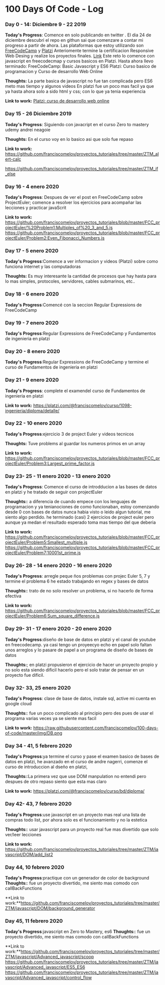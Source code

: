 # 100 Days Of Code - Log

### Day 0 - 14: Diciembre 9 - 22 2019 

**Today's Progress**: Comence en solo publicando en twitter . El dia 24 de diciembre descubri el repo en githun sai que comenzare a contar mi progreso a partir de ahora.
Las plataformas que estoy utilizando son [FreeCodeCamp](https://www.freecodecamp.org/franciscomelov) y [Platzi](https://platzi.com/@franciscomelov/) 
Anteriomente termine la certificacion Responsive Web Desing y realize los proyectos finales. [Link](https://franciscomelov.github.io/)
Este reto lo comence con javascript en freecodecmap y cursos basicos en Platzi.
Hasta ahora llevo terminado:
FreeCodeCamp: Basic Javascript y ES6
Platzi: Curso basico de programacion y Curso de desarrollo Web Online

**Thoughts:** La parte basica de javascript no fue tan complicada pero ES6 meto mas tiempo y algunos videos 
En platzi fue un poco mas facil ya que ya hasta ahora solo a sido html y css; con lo que ya tenia experiencia

**Link to work:** 
[Platzi: curso de desarrollo web online](https://github.com/franciscomelov/proyectos_tutoriales/tree/master/Platzi-desarroll_web)

### Day 15 - 26 Diciembre 2019
**Today's Progress**: Siguiendo con javacript en el curso Zero to mastery udemy andrei neagoie

**Thoughts:** En el curso voy en lo basico asi que solo fue repaso

**Link to work:** 
https://github.com/franciscomelov/proyectos_tutoriales/tree/master/ZTM_alert-calc

https://github.com/franciscomelov/proyectos_tutoriales/tree/master/ZTM_if_else


### Day 16 - 4 enero 2020
**Today's Progress**: Despues de ver el post en FreeCodeCamp sobre ProjectEuler; comence a resolver los ejercicios para acompañar las lecciones y practicar javaScrit


**Link to work:** 
https://github.com/franciscomelov/proyectos_tutoriales/blob/master/FCC_projectEuler/%20Problem1:Multiples_of%20_3_and_5.js
https://github.com/franciscomelov/proyectos_tutoriales/blob/master/FCC_projectEuler/Problem2:Even_Fibonacci_Numbers.js

### Day 17 - 5 enero 2020

**Today's Progress**:Comence a ver informacion y videos (Platzi) sobre como funciona internet y las computadoras

**Thoughts:** Es muy interesante la cantidad de procesos que hay hasta para lo mas simples, protocoles, servidores, cables submarinos, etc..

### Day 18 - 6 enero 2020
**Today's Progress**:Comencé con la seccion Regular Expressions de FreeCodeCamp

### Day 19 - 7 enero 2020
**Today's Progress**:Regular Expressions de FreeCodeCamp y Fundamentos de ingenieria en platzi

### Day 20 - 8 enero 2020
**Today's Progress**:Regular Expressions de FreeCodeCamp y termine el curso  de Fundamentos de ingenieria en platzi

### Day 21 - 9 enero 2020
**Today's Progress**: complete el examendel curso de Fundamentos de ingenieria en platzi

**Link to work:** 
https://platzi.com/@franciscomelov/curso/1098-ingenieria/diploma/detalle/

### Day 22 - 10 enero 2020
**Today's Progress**:ejercicio 3 de project Euler y videos tecnicos

**Thoughts:** Tuve problems al guardar los numeros primos en un array

**Link to work:** 
https://github.com/franciscomelov/proyectos_tutoriales/blob/master/FCC_projectEuler/Problem3:Largest_prime_factor.js

### Day 23- 25 - 11 enero 2020 - 13 enero 2020
**Today's Progress**: Comence el curso de introdducion a las bases de datos en platzi y he tratado de seguir con projectEuler

**Thoughts:**: a diferencia de cuando empece con los lenguajes de programacion y ya tenianociones de como funcionaban, estoy comenzando desde 0 con bases de datos nunca habia visto o leido algun tutorial, me siento algo perdido. he terminado (casi) 2 ejercicios de project euler pero aunque ya medan el resultado esperado toma mas tiempo del que deberia

**Link to work:** 
https://github.com/franciscomelov/proyectos_tutoriales/blob/master/FCC_projectEuler/Problem5:Smallest_multiple.js
https://github.com/franciscomelov/proyectos_tutoriales/blob/master/FCC_projectEuler/Problem7:10001st_prime.js


### Day 26- 28 - 14 enero 2020 - 16 enero 2020
**Today's Progress**: arregle peque ños problemas con projec Euler 5, 7  y termine el problema 6 he estado trabajando en regex y bases de datos

**Thoughts:**: trato de no solo resolver un problema, si no hacerlo de forma efectiva 

**Link to work:** 
https://github.com/franciscomelov/proyectos_tutoriales/blob/master/FCC_projectEuler/Problem6:Sum_square_difference.js

### Day 29- 31 - 17 enero 2020 - 20 enero 2020
**Today's Progress**:diseño de base de datos en platzi y el canal de youtube en freecodecamp. ya casi tengo un proyeecyo echo en papel solo faltan unos arreglos y lo pasare de papel a un programa de diseño de bases de datos

**Thoughts:**; en platzi propusieron el ejercicio de hacer un proyecto propio y no solo esta siendo dificil hacerlo pero el solo tratar de pensar en un proyecto fue dificil.

### Day 32- 33, 25 enero 2020 
**Today's Progress**: clase de base de datos, instale sql, active mi cuenta en google cloud

**Thoughts:**: fue un poco complicado al principio pero des pues de usar el programa varias veces ya se siente mas facil

**Link to work:** 
https://raw.githubusercontent.com/franciscomelov/100-days-of-code/master/img/DB.png

### Day 34 - 41, 5 febrero 2020
**Today's Progress**:ya termine el curso y pase el examen basico de bases de datos en platzi, he avanzado en el curso de andre nagerri, comenze el curso de introduccion al dseño en platzi, 

**Thoughts:**:La primera vez que use DOM manpulation no  entendi pero despues de otro repaso siento que esta mas claro

**Link to work:** https://platzi.com/@franciscomelov/curso/bd/diploma/

### Day 42- 43, 7 febrero 2020
**Today's Progress**:use javascript en un proyecto mas real una lista de compras todo list, por ahora solo es el funcionamiento y no la estetica 

**Thoughts:**: usar javascript para un proyecto real fue mas divertido que solo ver/leer lecciones

**Link to work:** https://github.com/franciscomelov/proyectos_tutoriales/tree/master/ZTM/javascript/DOM/add_list2

### Day 44, 10 febrero 2020
**Today's Progress**:practique con un generador de color de background 
**Thoughts:**: fue un proyecto divertido, me siento mas comodo con callBackFunctions

**Link to work:**https://github.com/franciscomelov/proyectos_tutoriales/tree/master/ZTM/javascript/DOM/background_generator


### Day 45, 11 febrero 2020
**Today's Progress**:javascript en Zero to Mastery, es6
**Thoughts:**: fue un proyecto divertido, me siento mas comodo con callBackFunctions

**Link to work:**https://github.com/franciscomelov/proyectos_tutoriales/tree/master/ZTM/javascript/Advanced_javascript/scoop
https://github.com/franciscomelov/proyectos_tutoriales/tree/master/ZTM/javascript/Advanced_javascript/ES5_ES6
https://github.com/franciscomelov/proyectos_tutoriales/tree/master/ZTM/javascript/Advanced_javascript/control_flow

